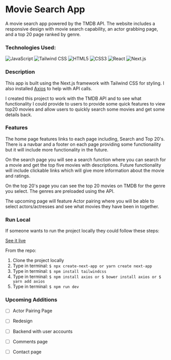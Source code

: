 # Movie Search App

A movie search app powered by the TMDB API. The website includes a responsive design with movie search capability, an actor grabbing page, and a top 20 page ranked by genre.


### Technologies Used:

![JavaScript](https://img.shields.io/badge/-JavaScript-000?&logo=JavaScript)
![Tailwind CSS](https://img.shields.io/badge/Tailwind_CSS-38B2AC?style=flat-square&logo=tailwind-css&logoColor=white)
![HTML5](https://img.shields.io/badge/-HTML5-E34F26?style=flat-square&logo=html5&logoColor=white)
![CSS3](https://img.shields.io/badge/-CSS3-1572B6?style=flat-square&logo=css3)
![React](https://img.shields.io/badge/-React-black?style=flat-square&logo=react)
![Next.js](https://img.shields.io/badge/Next.js-000000?style=flat-square&logo=nextdotjs&logoColor=white)


### Description

This app is built using the Next.js framework with Tailwind CSS for styling. I also installed [Axios](https://www.npmjs.com/package/axios) to help with API calls.

I created this project to work with the TMDB API and to see what functionality I could provide to users to provide some quick features to view top20 movies and allow users to quickly search some movies and get some details back.


### Features
The home page features links to each page including, Search and Top 20's. There is a navbar and a footer on each page providing some functionaility but it will include more functionality in the future.

On the search page you will see a search function where you can search for a movie and get the top five movies with descriptions. Future functionality will include clickable links which will give more information about the movie and ratings.

On the top 20's page you can see the top 20 movies on TMDB for the genre you select. The genres are preloaded using the API.

The upcoming page will feature Actor pairing where you will be able to select actors/actresses and see what movies they have been in together.


### Run Local

If someone wants to run the project locally they could follow these steps:

[See it live](https://movie-search-smoky.vercel.app/)

From the repo:

1. Clone the project locally
2. Type in terminal: ` $ npx create-next-app or yarn create next-app `
5. Type in terminal: ` $ npm install tailwindcss `
6. Type in terminal: ` $ npm install axios or $ bower install axios or $ yarn add axios `
7. Type in terminal: ` $ npm run dev `


### Upcoming Additions

- [ ] Actor Pairing Page
- [ ] Redesign
- [ ] Backend with user accounts
- [ ] Comments page
- [ ] Contact page

